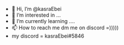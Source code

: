 - 👋 Hi, I’m @kasraEbei
- 👀 I’m interested in ...
- 🌱 I’m currently learning ....
- 📫 How to reach me dm me on discord =)))))
- my discord = kasraEbei#5846

<!---
kasraEbei/kasraEbei is a ✨ special ✨ repository because its `README.md` (this file) appears on your GitHub profile.
You can click the Preview link to take a look at your changes.
--->
